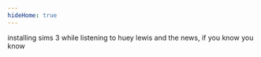 ```yaml
---
hideHome: true
---
```

installing sims 3 while listening to huey lewis and the news, if you know you know